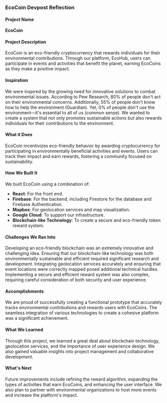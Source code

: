### EcoCoin Devpost Reflection

#### Project Name
**EcoCoin**

#### Project Description
EcoCoin is an eco-friendly cryptocurrency that rewards individuals for their environmental contributions. Through our platform, EcoHub, users can participate in events and activities that benefit the planet, earning EcoCoins as they make a positive impact.

#### Inspiration
We were inspired by the growing need for innovative solutions to combat environmental issues. According to Pew Research, 80% of people don't act on their environmental concerns. Additionally, 55% of people don't know how to help the environment (Guardian). Yet, 0% of people don't use the environment—it's essential to all of us (common sense). We wanted to create a system that not only promotes sustainable actions but also rewards individuals for their contributions to the environment.

#### What it Does
EcoCoin incentivizes eco-friendly behavior by awarding cryptocurrency for participating in environmentally beneficial activities and events. Users can track their impact and earn rewards, fostering a community focused on sustainability.

#### How We Built It
We built EcoCoin using a combination of:

- **React**: For the front end.
- **Firebase**: For the backend, including Firestore for the database and Firebase Authentication.
- **Mapbox**: For geolocation services and map visualization.
- **Google Cloud**: To support our infrastructure.
- **Blockchain-like Technology**: To create a secure and eco-friendly token reward system.

#### Challenges We Ran Into
Developing an eco-friendly blockchain was an extremely innovative and challenging idea. Ensuring that our blockchain-like technology was both environmentally sustainable and efficient required significant research and development. Integrating geolocation services accurately and ensuring that event locations were correctly mapped posed additional technical hurdles. Implementing a secure and efficient reward system was also complex, requiring careful consideration of both security and user experience.

#### Accomplishments
We are proud of successfully creating a functional prototype that accurately tracks environmental contributions and rewards users with EcoCoins. The seamless integration of various technologies to create a cohesive platform was a significant achievement.

#### What We Learned
Through this project, we learned a great deal about blockchain technology, geolocation services, and the importance of user experience design. We also gained valuable insights into project management and collaborative development.

#### What's Next
Future improvements include refining the reward algorithm, expanding the types of activities that earn EcoCoins, and enhancing the user interface. We also plan to partner with environmental organizations to host more events and increase the platform's impact.
